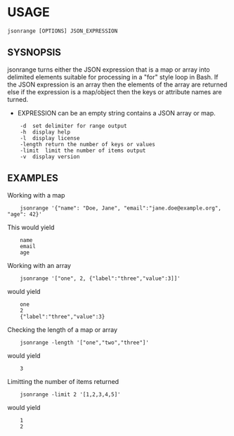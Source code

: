 
# USAGE

    jsonrange [OPTIONS] JSON_EXPRESSION 

## SYSNOPSIS

jsonrange turns either the JSON expression that is a map or array into delimited
elements suitable for processing in a "for" style loop in Bash. If the
JSON expression is an array then the elements of the array are returned else
if the expression is a map/object then the keys or attribute names are turned.

+ EXPRESSION can be an empty string contains a JSON array or map.

```
	-d	set delimiter for range output
	-h	display help
	-l	display license
	-length	return the number of keys or values
	-limit	limit the number of items output
	-v	display version
```

## EXAMPLES

Working with a map

```
    jsonrange '{"name": "Doe, Jane", "email":"jane.doe@example.org", "age": 42}'
```

This would yield

```
    name
	email
	age
```

Working with an array

```
    jsonrange '["one", 2, {"label":"three","value":3]]'
```

would yield

```
    one
	2
	{"label":"three","value":3}
```

Checking the length of a map or array

```
    jsonrange -length '["one","two","three"]'
```
would yield

```
    3
```

Limitting the number of items returned

```
    jsonrange -limit 2 '[1,2,3,4,5]'
```

would yield

```
    1
	2
```

